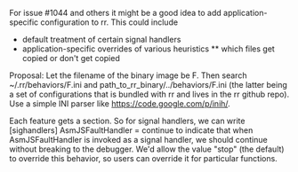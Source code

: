 For issue #1044 and others it might be a good idea to add application-specific configuration to rr. This could include

* default treatment of certain signal handlers
* application-specific overrides of various heuristics
** which files get copied or don't get copied

Proposal: Let the filename of the binary image be F. Then search ~/.rr/behaviors/F.ini and path_to_rr_binary/../behaviors/F.ini (the latter being a set of configurations that is bundled with rr and lives in the rr github repo). Use a simple INI parser like https://code.google.com/p/inih/.

Each feature gets a section. So for signal handlers, we can write
    [sighandlers]
    AsmJSFaultHandler = continue
to indicate that when AsmJSFaultHandler is invoked as a signal handler, we should continue without breaking to the debugger. We'd allow the value "stop" (the default) to override this behavior, so users can override it for particular functions.